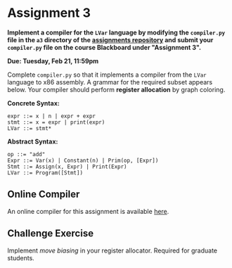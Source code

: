# Assignment 3

**Implement a compiler for the `LVar` language by modifying the
`compiler.py` file in the `a3` directory of the [assignments
repository](https://github.com/jnear/cs202-assignments) and submit
your `compiler.py` file on the course Blackboard under "Assignment
3".**

**Due: Tuesday, Feb 21, 11:59pm**

Complete `compiler.py` so that it implements a compiler from the
`LVar` language to x86 assembly. A grammar for the required subset
appears below. Your compiler should perform **register allocation** by
graph coloring.

**Concrete Syntax:**
```
expr ::= x | n | expr + expr
stmt ::= x = expr | print(expr)
LVar ::= stmt*
```

**Abstract Syntax:**
```
op ::= "add"
Expr ::= Var(x) | Constant(n) | Prim(op, [Expr])
Stmt ::= Assign(x, Expr) | Print(Expr)
LVar ::= Program([Stmt])
```

## Online Compiler

An online compiler for this assignment is available
[here](http://jnear.w3.uvm.edu/cs202/compiler-a3.php).

## Challenge Exercise

Implement *move biasing* in your register allocator. Required for
graduate students.
